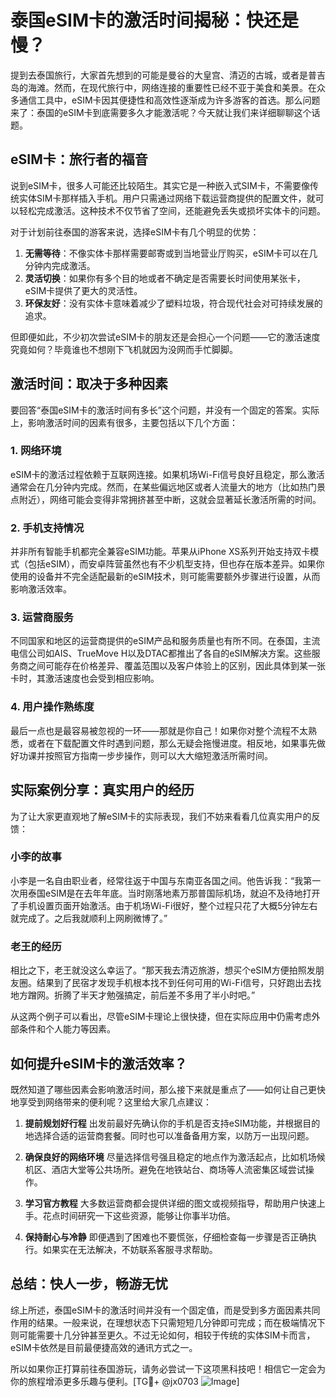 # 泰国eSIM卡的激活时间揭秘：快还是慢？

提到去泰国旅行，大家首先想到的可能是曼谷的大皇宫、清迈的古城，或者是普吉岛的海滩。然而，在现代旅行中，网络连接的重要性已经不亚于美食和美景。在众多通信工具中，eSIM卡因其便捷性和高效性逐渐成为许多游客的首选。那么问题来了：泰国的eSIM卡到底需要多久才能激活呢？今天就让我们来详细聊聊这个话题。

## eSIM卡：旅行者的福音

说到eSIM卡，很多人可能还比较陌生。其实它是一种嵌入式SIM卡，不需要像传统实体SIM卡那样插入手机。用户只需通过网络下载运营商提供的配置文件，就可以轻松完成激活。这种技术不仅节省了空间，还能避免丢失或损坏实体卡的问题。

对于计划前往泰国的游客来说，选择eSIM卡有几个明显的优势：

1. **无需等待**：不像实体卡那样需要邮寄或到当地营业厅购买，eSIM卡可以在几分钟内完成激活。
2. **灵活切换**：如果你有多个目的地或者不确定是否需要长时间使用某张卡，eSIM卡提供了更大的灵活性。
3. **环保友好**：没有实体卡意味着减少了塑料垃圾，符合现代社会对可持续发展的追求。

但即便如此，不少初次尝试eSIM卡的朋友还是会担心一个问题——它的激活速度究竟如何？毕竟谁也不想刚下飞机就因为没网而手忙脚脚。

## 激活时间：取决于多种因素

要回答“泰国eSIM卡的激活时间有多长”这个问题，并没有一个固定的答案。实际上，影响激活时间的因素有很多，主要包括以下几个方面：

### 1. 网络环境
eSIM卡的激活过程依赖于互联网连接。如果机场Wi-Fi信号良好且稳定，那么激活通常会在几分钟内完成。然而，在某些偏远地区或者人流量大的地方（比如热门景点附近），网络可能会变得非常拥挤甚至中断，这就会显著延长激活所需的时间。

### 2. 手机支持情况
并非所有智能手机都完全兼容eSIM功能。苹果从iPhone XS系列开始支持双卡模式（包括eSIM），而安卓阵营虽然也有不少机型支持，但也存在版本差异。如果你使用的设备并不完全适配最新的eSIM技术，则可能需要额外步骤进行设置，从而影响激活效率。

### 3. 运营商服务
不同国家和地区的运营商提供的eSIM产品和服务质量也有所不同。在泰国，主流电信公司如AIS、TrueMove H以及DTAC都推出了各自的eSIM解决方案。这些服务商之间可能存在价格差异、覆盖范围以及客户体验上的区别，因此具体到某一张卡时，其激活速度也会受到相应影响。

### 4. 用户操作熟练度
最后一点也是最容易被忽视的一环——那就是你自己！如果你对整个流程不太熟悉，或者在下载配置文件时遇到问题，那么无疑会拖慢进度。相反地，如果事先做好功课并按照官方指南一步步操作，则可以大大缩短激活所需时间。

## 实际案例分享：真实用户的经历

为了让大家更直观地了解eSIM卡的实际表现，我们不妨来看看几位真实用户的反馈：

### 小李的故事
小李是一名自由职业者，经常往返于中国与东南亚各国之间。他告诉我：“我第一次用泰国eSIM是在去年年底。当时刚落地素万那普国际机场，就迫不及待地打开了手机设置页面开始激活。由于机场Wi-Fi很好，整个过程只花了大概5分钟左右就完成了。之后我就顺利上网刷微博了。”

### 老王的经历
相比之下，老王就没这么幸运了。“那天我去清迈旅游，想买个eSIM方便拍照发朋友圈。结果到了民宿才发现手机根本找不到任何可用的Wi-Fi信号，只好跑出去找地方蹭网。折腾了半天才勉强搞定，前后差不多用了半小时吧。”

从这两个例子可以看出，尽管eSIM卡理论上很快捷，但在实际应用中仍需考虑外部条件和个人能力等因素。

## 如何提升eSIM卡的激活效率？

既然知道了哪些因素会影响激活时间，那么接下来就是重点了——如何让自己更快地享受到网络带来的便利呢？这里给大家几点建议：

1. **提前规划好行程**
   出发前最好先确认你的手机是否支持eSIM功能，并根据目的地选择合适的运营商套餐。同时也可以准备备用方案，以防万一出现问题。

2. **确保良好的网络环境**
   尽量选择信号强且稳定的地点作为激活起点，比如机场候机区、酒店大堂等公共场所。避免在地铁站台、商场等人流密集区域尝试操作。

3. **学习官方教程**
   大多数运营商都会提供详细的图文或视频指导，帮助用户快速上手。花点时间研究一下这些资源，能够让你事半功倍。

4. **保持耐心与冷静**
   即便遇到了困难也不要慌张，仔细检查每一步骤是否正确执行。如果实在无法解决，不妨联系客服寻求帮助。

## 总结：快人一步，畅游无忧

综上所述，泰国eSIM卡的激活时间并没有一个固定值，而是受到多方面因素共同作用的结果。一般来说，在理想状态下只需短短几分钟即可完成；而在极端情况下则可能需要十几分钟甚至更久。不过无论如何，相较于传统的实体SIM卡而言，eSIM卡依然是目前最便捷高效的通讯方式之一。

所以如果你正打算前往泰国游玩，请务必尝试一下这项黑科技吧！相信它一定会为你的旅程增添更多乐趣与便利。[TG💪+ @jx0703 ![Image](https://github.com/user-attachments/assets/dbca1d08-cadb-493c-b0ec-ad6f7a83f270)]